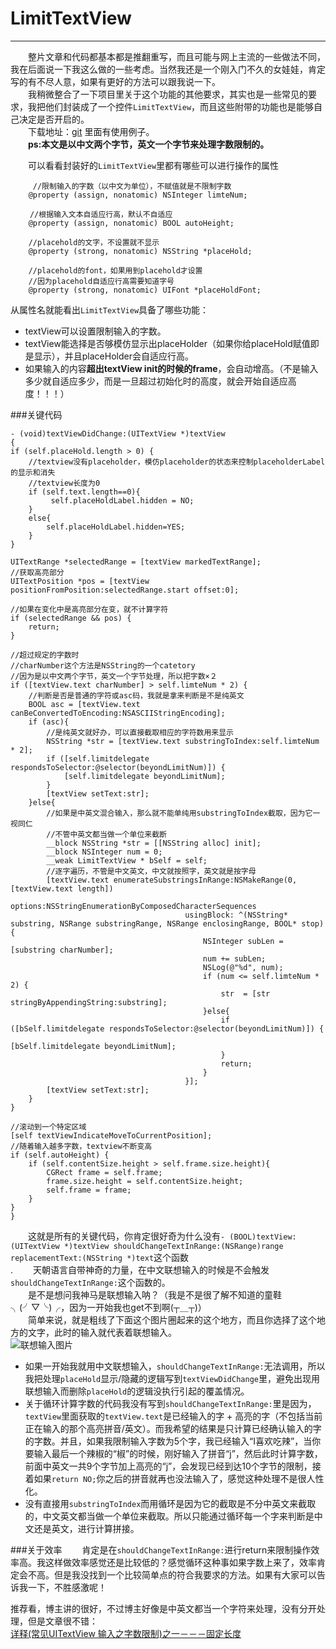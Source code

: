 # LimitTextView
------------------------
　　整片文章和代码都基本都是推翻重写，而且可能与网上主流的一些做法不同，我在后面说一下我这么做的一些考虑。当然我还是一个刚入门不久的女娃娃，肯定写的有不尽人意，如果有更好的方法可以跟我说一下。<br/>
　　我稍微整合了一下项目里关于这个功能的其他要求，其实也是一些常见的要求，我把他们封装成了一个控件`LimitTextView`，而且这些附带的功能也是能够自己决定是否开启的。<br/>
　　下载地址：[git](https://github.com/warmlight/LimitTextView) 里面有使用例子。<br/>
　　**ps:本文是以中文两个字节，英文一个字节来处理字数限制的。**<br/>

　　可以看看封装好的`LimitTextView`里都有哪些可以进行操作的属性<br/>
		 
		 //限制输入的字数（以中文为单位），不赋值就是不限制字数
		@property (assign, nonatomic) NSInteger limteNum; 
		
	　 　//根据输入文本自适应行高，默认不自适应    
		@property (assign, nonatomic) BOOL autoHeight; 
		
		//placehold的文字，不设置就不显示       
		@property (strong, nonatomic) NSString *placeHold;
		
		//placehold的font，如果用到placehold才设置
		//因为placehold自适应行高需要知道字号 
		@property (strong, nonatomic) UIFont *placeHoldFont;
		
从属性名就能看出`LimitTextView`具备了哪些功能：<br/>

* textView可以设置限制输入的字数。<br/>
* textView能选择是否够模仿显示出placeHolder（如果你给placeHold赋值即是显示），并且placeHolder会自适应行高。<br/>
* 如果输入的内容**超出textView init的时候的frame**，会自动增高。（不是输入多少就自适应多少，而是一旦超过初始化时的高度，就会开始自适应高度！！！）

###关键代码
		
	- (void)textViewDidChange:(UITextView *)textView
	{
    if (self.placeHold.length > 0) {
        //textview没有placeholder，模仿placeholder的状态来控制placeholderLabel的显示和消失
        //textview长度为0
        if (self.text.length==0){
           	 self.placeHoldLabel.hidden = NO;
        }
        else{
            self.placeHoldLabel.hidden=YES;
        }
    }
    
    UITextRange *selectedRange = [textView markedTextRange];
    //获取高亮部分
    UITextPosition *pos = [textView positionFromPosition:selectedRange.start offset:0];
    
    //如果在变化中是高亮部分在变，就不计算字符
    if (selectedRange && pos) {
        return;
    }
    
    //超过规定的字数时
    //charNumber这个方法是NSString的一个catetory
    //因为是以中文两个字节，英文一个字节处理，所以把字数×２
    if ([textView.text charNumber] > self.limteNum * 2) {
        //判断是否是普通的字符或asc码，我就是拿来判断是不是纯英文
        BOOL asc = [textView.text canBeConvertedToEncoding:NSASCIIStringEncoding];
        if (asc){
            //是纯英文就好办，可以直接截取相应的字符数用来显示
            NSString *str = [textView.text substringToIndex:self.limteNum * 2];
            if ([self.limitdelegate respondsToSelector:@selector(beyondLimitNum)]) {
                [self.limitdelegate beyondLimitNum];
            }
            [textView setText:str];
        }else{
            //如果是中英文混合输入，那么就不能单纯用substringToIndex截取，因为它一视同仁
            //不管中英文都当做一个单位来截断
            __block NSString *str = [[NSString alloc] init];
            __block NSInteger num = 0;
            __weak LimitTextView * bSelf = self;
            //逐字遍历，不管是中文英文，中文就按照字，英文就是按字母
            [textView.text enumerateSubstringsInRange:NSMakeRange(0, [textView.text length])
                                              options:NSStringEnumerationByComposedCharacterSequences
                                           usingBlock: ^(NSString* substring, NSRange substringRange, NSRange enclosingRange, BOOL* stop) {
                                               NSInteger subLen = [substring charNumber];
                                               num += subLen;
                                               NSLog(@"%d", num);
                                               if (num <= self.limteNum * 2) {
                                                   str  = [str stringByAppendingString:substring];
                                               }else{
                                                   if ([bSelf.limitdelegate respondsToSelector:@selector(beyondLimitNum)]) {
                                                       [bSelf.limitdelegate beyondLimitNum];
                                                   }
                                                   return;
                                               }
                                           }];
            [textView setText:str];
        }
    }
    
    //滚动到一个特定区域
    [self textViewIndicateMoveToCurrentPosition];
    //随着输入越多字数，textview不断变高
    if (self.autoHeight) {
        if (self.contentSize.height > self.frame.size.height){
            CGRect frame = self.frame;
            frame.size.height = self.contentSize.height;
            self.frame = frame;
        }
    }
	}
	

　　这就是所有的关键代码，你肯定很好奇为什么没有`- (BOOL)textView:(UITextView *)textView shouldChangeTextInRange:(NSRange)range replacementText:(NSString *)text`这个函数<br/>.
　　天朝语言自带神奇的力量，在中文联想输入的时候是不会触发` shouldChangeTextInRange:`这个函数的。<br/>
　　是不是想问我神马是联想输入呐？（我是不是很了解不知道的童鞋╮(╯▽╰)╭，因为一开始我也get不到啊(┬＿┬)）<br/>
　　简单来说，就是粗线了下面这个图片圈起来的这个地方，而且你选择了这个地方的文字，此时的输入就代表着联想输入。<br>
![联想输入图片](http://ac-3xs828an.clouddn.com/2e447b66f68ee6f6.png)<br/>

* 如果一开始我就用中文联想输入，`shouldChangeTextInRange:`无法调用，所以我把处理`placeHold`显示/隐藏的逻辑写到`textViewDidChange`里，避免出现用联想输入而删除`placeHold`的逻辑没执行引起的覆盖情况。
* 关于循环计算字数的代码我没有写到`shouldChangeTextInRange:`里是因为，`textView`里面获取的`textView.text`是已经输入的字 + 高亮的字（不包括当前正在输入的那个高亮拼音/英文）。而我希望的结果是只计算已经确认输入的字的字数。并且，如果我限制输入字数为5个字，我已经输入“I喜欢吃辣”，当你要输入最后一个辣椒的“椒”的时候，刚好输入了拼音“j”，然后此时计算字数，前面中英文一共9个字节加上高亮的“j”，会发现已经到达10个字节的限制，接着如果`return NO;`你之后的拼音就再也没法输入了，感觉这种处理不是很人性化。
* 没有直接用`substringToIndex`而用循环是因为它的截取是不分中英文来截取的，中文英文都当做一个单位来截取。所以只能通过循环每一个字来判断是中文还是英文，进行计算拼接。

###关于效率
　　肯定是在`shouldChangeTextInRange:`进行return来限制操作效率高。我这样做效率感觉还是比较低的？感觉循环这种事如果字数上来了，效率肯定会不高。但是我没找到一个比较简单点的符合我要求的方法。如果有大家可以告诉我一下，不胜感激呢！


推荐看，博主讲的很好，不过博主好像是中英文都当一个字符来处理，没有分开处理，但是文章很不错：<br/>
[详释(常见UITextView 输入之字数限制)之一－－－固定长度](http://blog.csdn.net/fengsh998/article/details/45421107)
　
